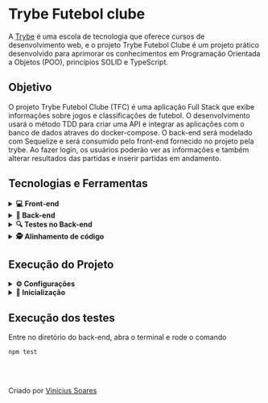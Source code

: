 # Trybe Futebol clube 

A [Trybe](https://www.betrybe.com/) é uma escola de tecnologia que oferece cursos de desenvolvimento web, e o projeto Trybe Futebol Clube é um projeto prático desenvolvido para aprimorar os conhecimentos em Programação Orientada a Objetos (POO), princípios SOLID e TypeScript.

## Objetivo 

O projeto Trybe Futebol Clube (TFC) é uma aplicação Full Stack que exibe informações sobre jogos e classificações de futebol. O desenvolvimento usará o método TDD para criar uma API e integrar as aplicações com o banco de dados atraves do docker-compose. O back-end será modelado com Sequelize e será consumido pelo front-end fornecido no projeto pela trybe. Ao fazer login, os usuários poderão ver as informações e também alterar resultados das partidas e inserir partidas em andamento.

## Tecnologias e Ferramentas

<details>
  <summary><strong>💻 Front-end</strong></summary>
  
 - HTML
 - CSS
 - [ReactJS](https://pt-br.reactjs.org/)
 - [React router](https://reactrouter.com/en/main)
</details>

<details>
  <summary><strong>💾 Back-end</strong></summary>
  
- [Express](https://expressjs.com/pt-br/)
- [TypeScript](https://www.typescriptlang.org/)
- [Docker](https://www.docker.com/)
- [Sequelize](https://sequelize.org/)
- [MySQL](https://www.mysql.com/)
- [JWT](https://jwt.io/)
- ORM - Interface da aplicação com o banco de dados
- POO - Programação Orientada a Objetos
- SOLID
</details>
<details>
  <summary><strong>🔍 Testes no Back-end</strong></summary>
  
- [Mocha](https://mochajs.org/)
- [Chai](https://www.chaijs.com/)
- [Sinon](https://sinonjs.org/)
</details>
<details>
  <summary><strong>🕵️ Alinhamento de código</strong></summary>
  
- [ESlint](https://eslint.org/)
</details>

## Execução do Projeto

<details>
<summary><strong>⚙️ Configurações</strong></summary>
1.Clone o Projeto.

    git clone git@github.com:ViniciusSoares21/trybe-futebol-clube.git
    
2.Entre no diretório do projeto

    cd trybe-futebol-clube
    
3.Instale as dependências na pasta front-end e back-end rodando o comando abaixo em cada pasta.

    npm install

4.<strong>Na pasta app do projeto </strong>, suba os containers app_backend, app_frontend e db. <br />
  -   ⚠️ Para rodar a aplicação dessa forma você deve ter o [Docker](https://www.docker.com/) instalado na sua máquina.
  
    npm run compose:up:dev
    
</details>

<details>
<summary><strong>🚀 Inicialização</strong></summary>

Entre na pata de fornt-end e rode o comando 

    npm start
    
Para fazer login:
 - Email: admin@admin.com
 - senha: secret_admin

</details>

##  Execução dos testes

Entre no diretório do back-end, abra o terminal e rode o comando

    npm test
    
 <br />
 
## 
 Criado por [Vinicius Soares](https://www.linkedin.com/in/vinicius-soares21/)
    
